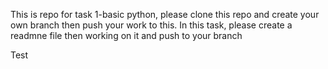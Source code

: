 This is repo for task 1-basic python, please clone this repo and create your own branch then push your work to this.
In this task, please create a readmne file then working on it and push to your branch

Test